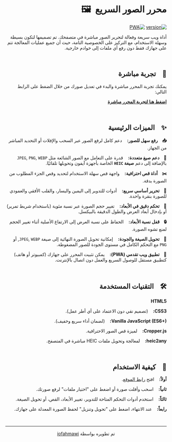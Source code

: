 <div dir="rtl">

# محرر الصور السريع&nbsp;&nbsp;🖼️

[![version](https://img.shields.io/badge/version-1.0.0-blue.svg)](https://github.com/iofahmawi/image-converter)
[![PWA](https://img.shields.io/badge/PWA-Enabled-brightgreen)](https://iofahmawi.github.io/image-converter/)

أداة ويب سريعة وفعالة لتحرير الصور مباشرة في متصفحك. تم تصميمها لتكون بسيطة وسهلة الاستخدام، مع التركيز على الخصوصية التامة، حيث أن جميع عمليات المعالجة تتم على جهازك فقط دون رفع أي ملفات إلى خوادم خارجية.

<br>

## 🚀 &nbsp;&nbsp; تجربة مباشرة

يمكنك تجربة المحرر مباشرة والبدء في تعديل صورك من خلال الضغط على الرابط التالي:

**[اضغط هنا لتجربة المحرر مباشرة](https://iofahmawi.github.io/image-converter/)**

<br>

## ✨ &nbsp;&nbsp; الميزات الرئيسية

**📥 &nbsp;&nbsp; رفع سهل للصور:** &nbsp;&nbsp; دعم كامل لرفع الصور عبر السحب والإفلات أو التحديد المباشر من الجهاز.

**📄 &nbsp;&nbsp; دعم صيغ متعددة:** &nbsp;&nbsp; قدرة على التعامل مع الصور الشائعة مثل `JPEG`, `PNG`, `WEBP` بالإضافة إلى دعم **صيغة `HEIC`** الخاصة بأجهزة آيفون وتحويلها تلقائيًا.

**✂️ &nbsp;&nbsp; أداة قص احترافية:** &nbsp;&nbsp; واجهة قص سهلة الاستخدام لتحديد وقص الجزء المطلوب من الصورة بدقة.

**🔄 &nbsp;&nbsp; تحرير أساسي سريع:** &nbsp;&nbsp; أدوات للتدوير إلى اليمين واليسار، والقلب الأفقي والعمودي للصورة بنقرة واحدة.

**📏 &nbsp;&nbsp; تحكم دقيق في الأبعاد:** &nbsp;&nbsp; تغيير حجم الصورة عبر نسبة مئوية (باستخدام شريط تمرير) أو بإدخال أبعاد العرض والطول الدقيقة بالبيكسل.

**🔒 &nbsp;&nbsp; قفل نسبة الأبعاد:** &nbsp;&nbsp; الحفاظ على نسبة العرض إلى الارتفاع الأصلية أثناء تغيير الحجم لمنع تشوه الصورة.

**💾 &nbsp;&nbsp; تحويل الصيغة والجودة:** &nbsp;&nbsp; إمكانية تحويل الصورة النهائية إلى صيغة `JPEG`, `WEBP`, أو `PNG` مع التحكم الكامل في مستوى الجودة للصور المضغوطة.

**📱 &nbsp;&nbsp; تطبيق ويب تقدمي (PWA):** &nbsp;&nbsp; يمكن تثبيت المحرر على جهازك (كمبيوتر أو هاتف) كتطبيق مستقل للوصول السريع والعمل دون اتصال بالإنترنت.

<br>

## 🛠️ &nbsp;&nbsp; التقنيات المستخدمة

**HTML5**

**CSS3:** &nbsp;&nbsp; (تصميم نقي دون الاعتماد على أي أطر عمل).

**Vanilla JavaScript (ES6+):** &nbsp;&nbsp; (لضمان أداء سريع وخفيف).

**Cropper.js:** &nbsp;&nbsp; لميزة قص الصور الاحترافية.

**heic2any:** &nbsp;&nbsp; لمعالجة وتحويل ملفات HEIC مباشرة في المتصفح.

<br>

## 🚀 &nbsp;&nbsp; كيفية الاستخدام

**أولاً:** &nbsp;&nbsp; افتح [رابط الموقع](https://iofahmawi.github.io/image-converter/).

**ثانياً:** &nbsp;&nbsp; اسحب وأفلت صورة أو اضغط على "اختيار ملفات" لرفع صورتك.

**ثالثاً:** &nbsp;&nbsp; استخدم أدوات التحكم المتاحة للتدوير، تغيير الأبعاد، القص، أو تحويل الصيغة.

**رابعاً:** &nbsp;&nbsp; عند الانتهاء، اضغط على "تحويل وتنزيل" لحفظ الصورة المعدلة على جهازك.

<br>
<hr>
<p align="center">
  تم تطويره بواسطة <a href="https://github.com/iofahmawi" target="_blank">iofahmawi</a>
</p>

</div>
